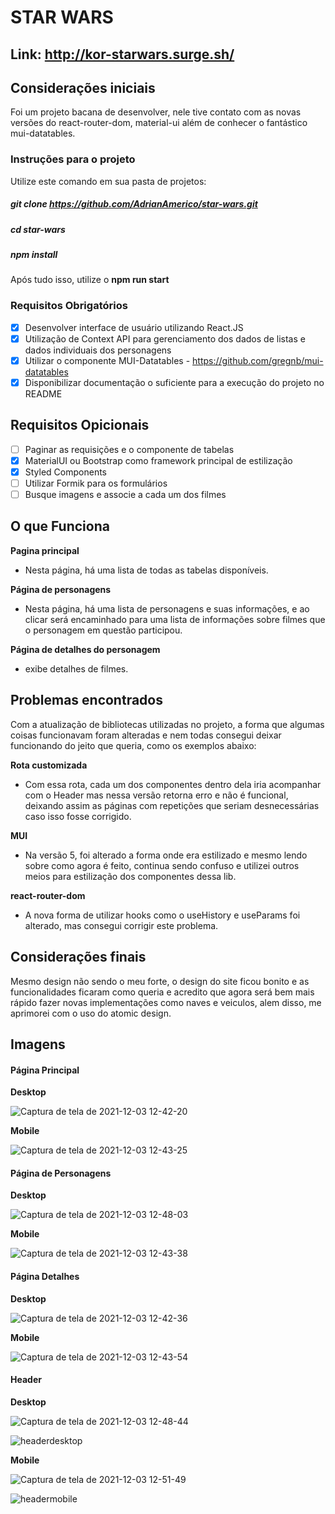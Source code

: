 # STAR WARS

## Link: http://kor-starwars.surge.sh/

## Considerações iniciais

Foi um projeto bacana de desenvolver, nele tive contato com as novas versões do react-router-dom, material-ui além de conhecer o fantástico mui-datatables.

### Instruções para o projeto

Utilize este comando em sua pasta de projetos: 

##### git clone https://github.com/AdrianAmerico/star-wars.git

##### cd star-wars

##### npm install

Após tudo isso, utilize o **npm run start**

### Requisitos Obrigatórios

- [x] Desenvolver interface de usuário utilizando React.JS
- [x] Utilização de Context API para gerenciamento dos dados de listas e dados individuais dos
personagens
- [x] Utilizar o componente MUI-Datatables - https://github.com/gregnb/mui-datatables
- [x] Disponibilizar documentação o suficiente para a execução do projeto no README

## Requisitos Opicionais

- [ ] Paginar as requisições e o componente de tabelas
- [x] MaterialUI ou Bootstrap como framework principal de estilização
- [x] Styled Components
- [ ] Utilizar Formik para os formulários
- [ ] Busque imagens e associe a cada um dos filmes

## O que Funciona

**Pagina principal**
- Nesta página, há uma lista de todas as tabelas disponíveis.

**Página de personagens**
- Nesta página, há uma lista de personagens e suas informações, e ao clicar será encaminhado para uma lista de informações sobre filmes que o personagem em questão participou.

**Página de detalhes do personagem**
- exibe detalhes de filmes.

## Problemas encontrados

Com a atualização de bibliotecas utilizadas no projeto, a forma que algumas coisas funcionavam foram alteradas e nem todas consegui deixar funcionando do jeito que queria, como os exemplos abaixo:

**Rota customizada**
- Com essa rota, cada um dos componentes dentro dela iria acompanhar com o Header mas nessa versão retorna erro e não é funcional, deixando assim as páginas com repetições que seriam desnecessárias caso isso fosse corrigido.

**MUI**
- Na versão 5, foi alterado a forma onde era estilizado e mesmo lendo sobre como agora é feito, continua sendo confuso e utilizei outros meios para estilização dos componentes dessa lib.

**react-router-dom**
- A nova forma de utilizar hooks como o useHistory e useParams foi alterado, mas consegui corrigir este problema.

## Considerações finais 

Mesmo design não sendo o meu forte, o design do site ficou bonito e as funcionalidades ficaram como queria e acredito que agora será bem mais rápido fazer novas implementações como naves e veiculos, alem disso, me aprimorei com o uso do atomic design.

## Imagens

#### Página Principal

**Desktop**

![Captura de tela de 2021-12-03 12-42-20](https://user-images.githubusercontent.com/73081422/144631126-106d0d41-5d32-441b-ac3a-dd7e5090098f.png)

**Mobile**

![Captura de tela de 2021-12-03 12-43-25](https://user-images.githubusercontent.com/73081422/144631164-1c349a37-ccdc-442f-b4c5-c49eeaf344a6.png)

#### Página de Personagens

**Desktop**

![Captura de tela de 2021-12-03 12-48-03](https://user-images.githubusercontent.com/73081422/144631413-f2b82707-2c23-404a-846f-3e0c169e0ade.png)

**Mobile**

![Captura de tela de 2021-12-03 12-43-38](https://user-images.githubusercontent.com/73081422/144631302-24a7fc0d-0a64-4381-8217-d2cc7eeb2750.png)

#### Página Detalhes

**Desktop**

![Captura de tela de 2021-12-03 12-42-36](https://user-images.githubusercontent.com/73081422/144631246-b93ce2a7-5e72-47d0-8d11-a0c3826c10b1.png)


**Mobile**

![Captura de tela de 2021-12-03 12-43-54](https://user-images.githubusercontent.com/73081422/144631340-d2ddc269-b4e4-4c10-ac8c-a38df14fd99a.png)

#### Header

**Desktop**

![Captura de tela de 2021-12-03 12-48-44](https://user-images.githubusercontent.com/73081422/144631539-55eefa36-e697-48fc-9474-3686ac19df2b.png)

![headerdesktop](https://user-images.githubusercontent.com/73081422/144631905-357050f7-00be-404e-8297-aab133d4b6c1.gif)


**Mobile**

![Captura de tela de 2021-12-03 12-51-49](https://user-images.githubusercontent.com/73081422/144632036-fc6da6ee-c5aa-4365-9a06-e7873b869cf3.png)

![headermobile](https://user-images.githubusercontent.com/73081422/144631931-8ec7c213-4a84-4756-b956-981f3ff07599.gif)

